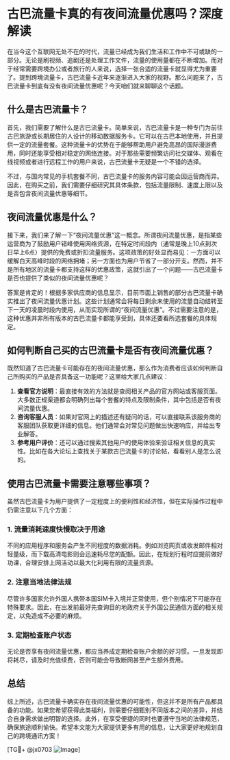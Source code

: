 # 古巴流量卡真的有夜间流量优惠吗？深度解读

在当今这个互联网无处不在的时代，流量已经成为我们生活和工作中不可或缺的一部分。无论是刷视频、追剧还是处理工作文件，流量的使用量都在不断增加。而对于经常需要跨境办公或者旅行的人来说，选择一张合适的流量卡就显得尤为重要了。提到跨境流量卡，古巴流量卡近年来逐渐进入大家的视野。那么问题来了，古巴流量卡到底有没有夜间流量优惠呢？今天咱们就来聊聊这个话题。

## 什么是古巴流量卡？

首先，我们需要了解什么是古巴流量卡。简单来说，古巴流量卡是一种专门为前往古巴旅游或长期居住的人设计的移动数据服务卡。它可以在古巴本地使用，并且提供一定的流量套餐。这种流量卡的优势在于能够帮助用户避免高昂的国际漫游费用，同时还能享受相对稳定的网络连接。对于那些需要频繁访问社交媒体、观看在线视频或者进行远程工作的用户来说，古巴流量卡无疑是一个不错的选择。

不过，与国内常见的手机套餐不同，古巴流量卡的服务内容可能会因运营商而异。因此，在购买之前，我们需要仔细研究其具体条款，包括流量限制、速度上限以及是否包含夜间流量优惠等细节。

## 夜间流量优惠是什么？

接下来，我们来了解一下“夜间流量优惠”这一概念。所谓夜间流量优惠，是指某些运营商为了鼓励用户错峰使用网络资源，在特定时间段内（通常是晚上10点到次日早上6点）提供的免费或折扣流量服务。这项政策的好处显而易见：一方面可以缓解白天高峰时段的网络拥堵；另一方面也为用户节省了一部分开支。然而，并不是所有地区的流量卡都支持这样的优惠政策，这就引出了一个问题——古巴流量卡是否也提供了类似的夜间流量优惠呢？

答案是肯定的！根据多家供应商的信息显示，目前市面上销售的部分古巴流量卡确实推出了夜间流量优惠计划。这些计划通常会将每日剩余未使用的流量自动结转至下一天的凌晨时段内使用，从而实现所谓的“夜间流量优惠”。不过需要注意的是，这种优惠并非所有版本的古巴流量卡都能享受到，具体还要看所选套餐的具体规定。

## 如何判断自己买的古巴流量卡是否有夜间流量优惠？

既然知道了古巴流量卡可能存在的夜间流量优惠，那么作为消费者应该如何判断自己所购买的产品是否具备这一功能呢？这里给大家几点建议：

1. **查看官方说明**：最直接有效的方法就是查阅相关产品的官方网站或客服页面。大多数正规渠道都会明确列出每个套餐的特点及限制条件，其中包括是否有夜间流量优惠。
2. **咨询客服人员**：如果对官网上的描述还有疑问的话，可以直接联系该服务商的客服团队获取更详细的信息。他们通常会对常见问题做出快速响应，并给出专业解答。
3. **参考用户评价**：还可以通过搜索其他用户的使用体验来验证相关信息的真实性。比如在各大论坛上查找关于某款古巴流量卡的讨论帖，看看别人是怎么说的。

## 使用古巴流量卡需要注意哪些事项？

虽然古巴流量卡为用户提供了一定程度上的便利性和经济性，但在实际操作过程中仍需注意以下几个方面：

### 1. 流量消耗速度快慢取决于用途
不同的应用程序和服务会产生不同程度的数据消耗。例如浏览网页或收发邮件相对轻量级，而下载高清电影则会迅速耗尽您的配额。因此，在规划行程时应提前做好功课，合理安排上网活动以最大化利用有限的流量资源。

### 2. 注意当地法律法规
尽管许多国家允许外国人携带本国SIM卡入境并正常使用，但个别情况下可能存在特殊要求。因此，在出发前最好先查询目的地政府关于外国公民通信方面的相关规定，以免造成不必要的麻烦。

### 3. 定期检查账户状态
无论是否享有夜间流量优惠，都应当养成定期检查账户余额的好习惯。一旦发现即将耗尽，请及时充值续费，否则可能会导致断网甚至产生额外费用。

## 总结

综上所述，古巴流量卡确实存在夜间流量优惠的可能性，但这并不是所有产品都具备的功能。如果您希望获得此类福利，则需要仔细甄别不同版本之间的差异，并结合自身需求做出明智的选择。此外，在享受便捷的同时也要遵守当地的法律规范，确保旅途顺利愉快。希望本文能为大家提供更多有用的信息，让大家更好地规划自己的跨境通讯方案！

[TG💪+ @jx0703 ![Image](https://github.com/user-attachments/assets/dbca1d08-cadb-493c-b0ec-ad6f7a83f270)]